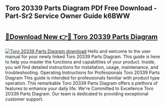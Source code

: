 ## Toro 20339 Parts Diagram PDf Free Download - Part-Sr2 Service Owner Guide k6BWW

# <h2><a href="http://dfr74hj.blite.top/?on=Toro+20339+Parts+Diagram">🔗Download New 👉🔴 Toro 20339 Parts Diagram</a></h2>

[![Toro 20339 Parts Diagram download](https://i.imgur.com/lujVjoI.png)](http://dfr74hj.blite.top/?on=Toro+20339+Parts+Diagram)
Hello and welcome to the user manual for your newly linked Toro 20339 Parts Diagram. This guide is here to help you master the functions and capabilities of your product. Inside, you will find detailed instructions for installation, usage, maintenance, and troubleshooting. Operating Instructions for Professionals Toro 20339 Parts Diagram This guide is intended for professionals familiar with product type operation. This remarkable Toro 20339 Parts Diagram offers a plethora of features to enhance your daily life. We're Committed to Excellence Toro 20339 Parts Diagram. Our team is dedicated to providing exceptional customer support.
